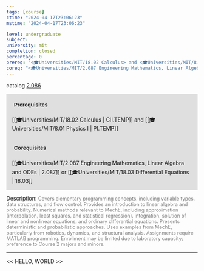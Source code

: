 ```yaml
---
tags: [course]
ctime: "2024-04-17T23:06:23"
mstime: "2024-04-17T23:06:23"

level: undergraduate
subject: 
university: mit
completion: closed
percentage: 0
prereq: "<🎓Universities/MIT/18.02 Calculus> and <🎓Universities/MIT/8.01 Physics I>"
coreq: "<🎓Universities/MIT/2.087 Engineering Mathematics, Linear Algebra and ODEs> or <🎓Universities/MIT/18.03 Differential Equations>"
---
```


catalog [2.086](http://student.mit.edu/catalog/m2a.html#2.086)

<span style="display: block; padding: 15px; background-color: rgb(100, 100, 100, 0.2);"><font id="m_prereq1842_0" style="display: block; font-family: Arial, sans-serif; font-weight: bold; padding: 5px">Prerequisites</font><br><span id="prereq1842_0">[[🎓Universities/MIT/18.02 Calculus | CII.TEMP]] and [[🎓Universities/MIT/8.01 Physics I | PI.TEMP]]</span></span>
<span style="display: block; padding: 15px; background-color: rgb(100, 100, 100, 0.2);"><font id="m_coreq1842_0" style="display: block; font-family: Arial, sans-serif; font-weight: bold; padding: 5px">Corequisites</font><br><span id="coreq1842_0">[[🎓Universities/MIT/2.087 Engineering Mathematics, Linear Algebra and ODEs | 2.087]] or [[🎓Universities/MIT/18.03 Differential Equations | 18.03]]</span></span>

<font style="">Description:</font>
<font style="color: grey; font-size: 0.8rem;">Covers elementary programming concepts, including variable types, data structures, and flow control. Provides an introduction to linear algebra and probability. Numerical methods relevant to MechE, including approximation (interpolation, least squares, and statistical regression), integration, solution of linear and nonlinear equations, and ordinary differential equations. Presents deterministic and probabilistic approaches. Uses examples from MechE, particularly from robotics, dynamics, and structural analysis. Assignments require MATLAB programming. Enrollment may be limited due to laboratory capacity; preference to Course 2 majors and minors.</font>



---

<< HELLO, WORLD >>
